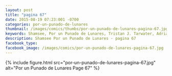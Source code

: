 ```yaml
---
layout: post
title: "pagina 67"
date: 2015-08-19 07:23:001 -0700
categories: por-un-punado-de-lunares
thumbnail: /images/comics/thumbs/por-un-punado-de-lunares-pagina-67.jpg
keywords: Shamsee, Por un Punado de Lunares, Tristan J. Tarwater, Adrian Ricker
description: Shamsee Por un Punado de Lunares - pagina 67
facebook_type: 
facebook_image: /images/comics/por-un-punado-de-lunares-pagina-67.jpg
---
```

{% include figure.html src="por-un-punado-de-lunares-pagina-67.jpg" alt="Por un Punado de Lunares Page 67" %}